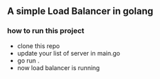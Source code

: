 ## A simple Load Balancer in golang


### how to run this project
- clone this repo
- update your list of server in main.go
- go run .
- now load balancer is running 